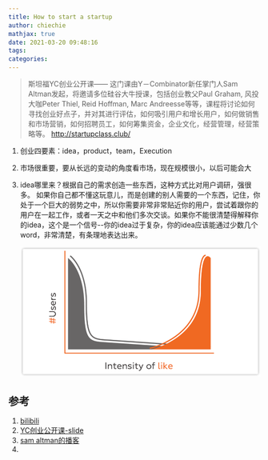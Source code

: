 ```yaml
---
title: How to start a startup
author: chiechie
mathjax: true
date: 2021-03-20 09:48:16
tags:
categories:
---
```



> 斯坦福YC创业公开课——
> 这门课由Y－Combinator新任掌门人Sam Altman发起，将邀请多位硅谷大牛授课，包括创业教父Paul Graham, 风投大咖Peter Thiel, Reid Hoffman, Marc Andreesse等等，课程将讨论如何寻找创业好点子，并对其进行评估，如何吸引用户和增长用户，如何做销售和市场营销，如何招聘员工，如何筹集资金，企业文化，经营管理，经营策略等。
> http://startupclass.club/

1. 创业四要素：idea，product，team，Execution
2. 市场很重要，要从长远的变动的角度看市场，现在规模很小，以后可能会大
2. idea哪里来？根据自己的需求创造一些东西，这种方式比对用户调研，强很多。
   如果你自己都不懂这玩意儿，而是创建的别人需要的一个东西，记住，你处于一个巨大的弱势之中，所以你需要非常非常贴近你的用户，尝试着跟你的用户在一起工作，或者一天之中和他们多次交谈。如果你不能很清楚得解释你的idea，这个是一个信号--你的idea过于复杂，你的idea应该能通过少数几个word，非常清楚，有条理地表达出来。
   
    ![img.png](img.png)






## 参考
1. [bilibili](https://www.bilibili.com/video/BV13K4y1b7yE?t=703)
2. [YC创业公开课-slide](https://www.dropbox.com/s/uio0cep4a2454ar/Lecture_1_Sam.pdf?dl=0)
3. [sam altman的播客](https://blog.samaltman.com/)
4. [](https://moores.samaltman.com/)